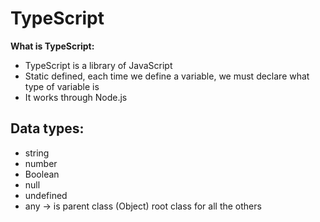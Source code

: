 # TypeScript

**What is TypeScript:**

- TypeScript is a library of JavaScript
- Static defined, each time we define a variable, we must declare what type of variable is
- It works through Node.js

## Data types:
- string
- number
- Boolean
- null
- undefined
- any -> is parent class (Object) root class for all the others


